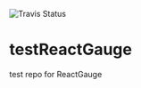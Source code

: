 ![Travis Status](https://travis-ci.org/deathmandu/testReactGauge.svg?branch=master)

# testReactGauge
test repo for ReactGauge

